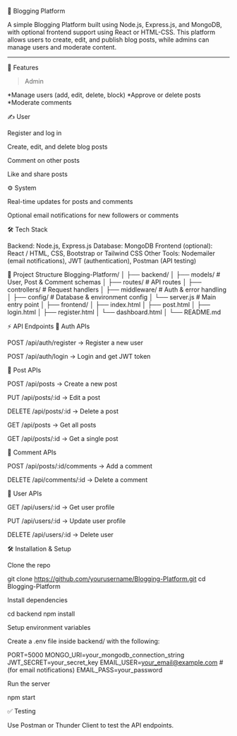 📝 Blogging Platform

A simple Blogging Platform built using Node.js, Express.js, and MongoDB, with optional frontend support using React or HTML-CSS. This platform allows users to create, edit, and publish blog posts, while admins can manage users and moderate content.
__________________________________________________________________________________________________________________________________________________

🚀 Features
> Admin

*Manage users (add, edit, delete, block)
*Approve or delete posts
*Moderate comments

✍️ User

Register and log in

Create, edit, and delete blog posts

Comment on other posts

Like and share posts

⚙️ System

Real-time updates for posts and comments

Optional email notifications for new followers or comments

🛠️ Tech Stack

Backend: Node.js, Express.js
Database: MongoDB
Frontend (optional): React / HTML, CSS, Bootstrap or Tailwind CSS
Other Tools: Nodemailer (email notifications), JWT (authentication), Postman (API testing)

📂 Project Structure
Blogging-Platform/
│
├── backend/
│   ├── models/        # User, Post & Comment schemas
│   ├── routes/        # API routes
│   ├── controllers/   # Request handlers
│   ├── middleware/    # Auth & error handling
│   ├── config/        # Database & environment config
│   └── server.js      # Main entry point
│
├── frontend/
│   ├── index.html
│   ├── post.html
│   ├── login.html
│   ├── register.html
│   └── dashboard.html
│
└── README.md

⚡ API Endpoints
🔐 Auth APIs

POST /api/auth/register → Register a new user

POST /api/auth/login → Login and get JWT token

📰 Post APIs

POST /api/posts → Create a new post

PUT /api/posts/:id → Edit a post

DELETE /api/posts/:id → Delete a post

GET /api/posts → Get all posts

GET /api/posts/:id → Get a single post

💬 Comment APIs

POST /api/posts/:id/comments → Add a comment

DELETE /api/comments/:id → Delete a comment

👥 User APIs

GET /api/users/:id → Get user profile

PUT /api/users/:id → Update user profile

DELETE /api/users/:id → Delete user

🛠️ Installation & Setup

Clone the repo

git clone https://github.com/yourusername/Blogging-Platform.git
cd Blogging-Platform


Install dependencies

cd backend
npm install


Setup environment variables

Create a .env file inside backend/ with the following:

PORT=5000
MONGO_URI=your_mongodb_connection_string
JWT_SECRET=your_secret_key
EMAIL_USER=your_email@example.com   # (for email notifications)
EMAIL_PASS=your_password


Run the server

npm start

✅ Testing

Use Postman or Thunder Client to test the API endpoints.
